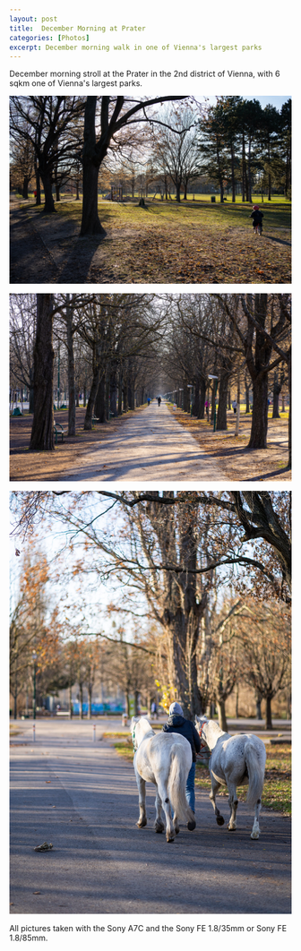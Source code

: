 ```yaml
---
layout: post
title:  December Morning at Prater 
categories: [Photos] 
excerpt: December morning walk in one of Vienna's largest parks
---
```

December morning stroll at the Prater in the 2nd district of Vienna, with 6 sqkm one of Vienna's largest parks.

![December Morning at Prater 1](../images/20201230/prater_1.jpg)

![December Morning at Prater 2](../images/20201230/prater_2.jpg)

![December Morning at Prater 3](../images/20201230/prater_3.jpg)


All pictures taken with the Sony A7C and the Sony FE 1.8/35mm or Sony FE 1.8/85mm.
